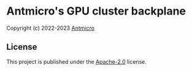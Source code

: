 # Antmicro's GPU cluster backplane

Copyright (c) 2022-2023 [Antmicro](https://www.antmicro.com)



## License

This project is published under the [Apache-2.0](LICENSE) license.
